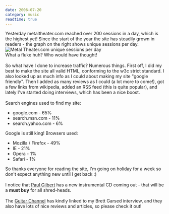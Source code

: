 ```yaml
---
date: 2006-07-20
category: music
readtime: true
---
```

Yesterday metaltheater.com reached over 200 sessions in a day, which is the highest yet! Since the start of the year the site has steadily grown in readers - the graph on the right shows unique sessions per day.<br /><img src="https://static.lachlanbarclay.net/pics/stats.png" alt="Metal Theater.com unique sessions per day" /><br />What a fluke huh? Who would have thought!<br /><br />So what have I done to increase traffic? Numerous things. First off, I did my best to make the site all valid HTML, conforming to the w3c strict standard. I also looked up as much info as I could about making my site "google friendly". Then I added as many reviews as I could (a lot more to come!), got a few links from wikipedia, added an RSS feed (this is quite popular), and lately I've started doing interviews, which has been a nice boost.<br /><br />Search engines used to find my site:<br /></p><ul><li>google.com - 65% </li><li>search.msn.com - 11%</li><li>search.yahoo.com - 6%</li></ul><p>Google is still king! Browsers used:</p><ul><li>Mozilla / Firefox - 49%</li><li>IE - 21%</li><li>	Opera - 1%</li><li>Safari - 1%</li></ul><p>So thanks everyone for reading the site, I'm going on holiday for a week so don't expect anything new until I get back :)<br /><br />I notice that <a href="http://www.paulgilbert.com/News.html">Paul Gilbert</a> has a new instrumental CD coming out - that will be a <b>must buy</b> for all shred-heads.<br /><br />The <a href="http://richmurray.typepad.com/">Guitar Channel</a> has kindly linked to my Brett Garsed interview, and they also have lots of nice reviews and articles, so please check it out!